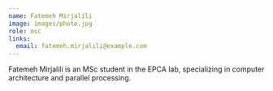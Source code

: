 ```yaml
---
name: Fatemeh Mirjalili
image: images/photo.jpg
role: msc
links:
  email: fatemeh.mirjalili@example.com
---
```


Fatemeh Mirjalili is an MSc student in the EPCA lab, specializing in computer architecture and parallel processing. 